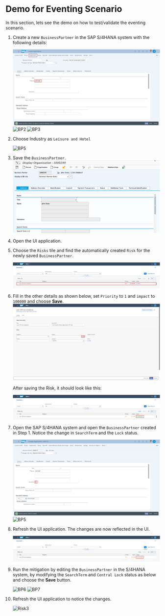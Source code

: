 # Demo for Eventing Scenario

In this section, lets see the demo on how to test/validate the eventing scenario.

1. Create a new `BusinessPartner` in the SAP S/4HANA system with the following details:

    ![BP](markdown/images/eventing/Demo1.png)
    ![BP2](markdown/images/eventing/Demo2.png)
    ![BP3](markdown/images/eventing/Demo3.png)

2. Choose Industry as `Leisure and Hotel`

    ![BP5](markdown/images/eventing/demo15.png)
3. Save the `BusinessPartner`.
     ![BP4](markdown/images/eventing/Demo4.png)

4. Open the UI application.

5. Choose the `Risks` tile and find the automatically created `Risk` for the newly saved `BusinessPartner`.

     ![Risk1](markdown/images/eventing/Demo16.png)

6. Fill in the other details as shown below, set `Priority` to `1` and `impact` to `100000` and choose **Save**.
    ![Risk2](markdown/images/eventing/Demo6.png)

    After saving the Risk, it should look like this:

    ![Risk1](markdown/images/eventing/Demo7.png)

8. Open the SAP S/4HANA system and open the `BusinessPartner` created in Step 1. Notice the change in `SearchTerm` and the `Lock` status.

    ![BP4](markdown/images/eventing/Demo8.png)
    ![BP5](markdown/images/eventing/Demo9.png)


10. Refresh the UI application. The changes are now reflected in the UI.

    ![Risk2](markdown/images/eventing/Demo11.png)

11. Run the mitigation by editing the `BusinessPartner` in the S/4HANA system, by modifying the  `SearchTerm` and `Central Lock` status as below and choose the **Save** button.

    ![BP6](markdown/images/eventing/Demo12.png)
    ![BP7](markdown/images/eventing/Demo13.png)

12. Refresh the UI application to notice the changes.

     ![Risk3](markdown/images/eventing/Demo14.png)
